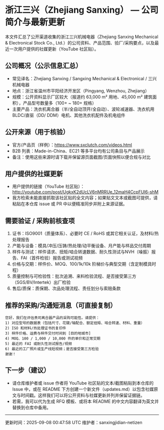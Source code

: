 # 浙江三兴（Zhejiang Sanxing） — 公司简介与最新更新

本文件汇总了公开渠道收集的浙江三兴机械电器（Zhejiang Sanxing Mechanical & Electronical Stock Co., Ltd.）的公司资料、产品范围、验厂/采购要点，以及最近一次用户提供的社媒更新（YouTube 社区贴）。

## 公司概况（公示信息汇总）
- 常见译名：Zhejiang Sanxing / Sangxing Mechanical & Electronical / 三兴机械电器
- 地点：浙江省温州市平阳经济开发区（Pingyang, Wenzhou, Zhejiang）
- 规模：公开资料显示厂区较大（报道约 63,000 m² 用地、45,000 m² 建筑面积），产品型号数量多（100+ ~ 180+ 规格）
- 主要产品：洗衣机离合器（半/全自动顶开/全自动）、波轮减速器、洗衣机用 BLDC/直驱（DD/ DDM）电机、其他洗衣机配件及机电组件

## 公开来源（用于核验）
- 官方/产品页（样例）：https://www.sxclutch.com/videos.html
- B2B 列表：Made-in-China、EC21 等多平台均有公司条目与产品展示
- 备注：使用这些来源时请下载并保留源页面截图/页面快照以便合规与对比

## 用户提供的社媒更新
- 用户提供的链接（YouTube 社区贴）：http://youtube.com/post/UgkxK2dUcLV6nMRRUe_12maH4CcpFUl6-shM
- 我方检索未能直接抓取该社区贴的全文内容；如果贴文文本或截图可提供，请粘贴在本仓库 issue 或 PR 中以便精准同步并附上来源证据。

## 需要验证 / 采购前核查项
1. 证书：ISO9001（质量体系）、必要时 CE / RoHS 或其它相关认证，及材料/热处理报告
2. 产能与设备：模具/冲压/压铸/热处理/动平衡设备、月产能与样品交付周期
3. 样件与测试：样件请求、扭矩/啮合转速数据、耐久性测试与NVH（噪振）报告、FAI（首件检验）报告或测试视频
4. 价格与交期：样件价、MOQ、100/1k/10k 阶梯价与典型交期（含定制模具时程）
5. 质量控制与可检验性：批次追溯、来料检验流程、是否接受第三方（SGS/BV/Intertek）出厂检验
6. 售后/质保：质保期、次品处理流程、责任划分与索赔条款

## 推荐的采购/沟通短消息（可直接复制）
```
您好，我们在评估贵司离合器产品的采购可能性。请提供：
1) 对应型号的数据表（包括尺寸、花键/轴配合、额定扭矩、啮合转速、材料、重量）
2) ISO 和材料/热处理证书的复印件
3) 样件价格、运费与样件交付时间到 [目的地城市]
4) MOQ、100 / 1,000 / 10,000 件的单价和正常交期
5) 最近的 FAI 或耐久性测试报告/视频
6) 最近的工厂照片或生产线短视频；是否接受第三方检验
谢谢！
```

## 下一步（建议）
- 请仓库维护者或 issue 作者将 YouTube 社区贴的文本/截图粘贴到本仓库的 Issue 中，或在 README 下方创建一个新文件（updates.md）以包含社媒原文与时间戳。这样我们可以将公开资料与社媒更新并列并保留证据链。
- 若需，我可以代为生成 RFQ 模板、或将本 README 的中文内容翻译为英文并替换到仓库中备用。

---

更新时间：2025-09-08 00:47:58 UTC
维护者：sanxingjidian-netizen